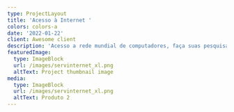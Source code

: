 ```yaml
---
type: ProjectLayout
title: 'Acesso à Internet '
colors: colors-a
date: '2022-01-22'
client: Awesome client
description: 'Acesso a rede mundial de computadores, faça suas pesquisas, estudos e etc.'
featuredImage:
  type: ImageBlock
  url: /images/servinternet_xl.png
  altText: Project thumbnail image
media:
  type: ImageBlock
  url: /images/servinternet_xl.png
  altText: Produto 2
---
```

